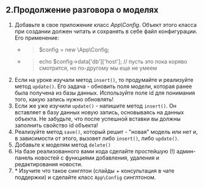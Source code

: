## 2.Продолжение разговора о моделях
1. Добавьте в свое приложение класс _App\Config_. Объект этого класса при создании должен читать и сохранять в себе файл конфигурации. Его применение:
   * >$config = new \App\Config;
   * >echo $config->data['db']['host'];
    // пусть это пока коряво смотрится, но по-другому мы еще не умеем
2. Если на уроке изучали метод `insert()`, то продумайте и реализуйте метод `update()`. Его задача - обновить поля модели, которая ранее была получена из базы данных. Используйте поле id для понимания того, какую запись нужно обновлять!
3. Если же уже изучили `update()` - напишите метод `insert()`. Он вставляет в базу данных новую запись, основываясь на данных объекта. Не забудьте, что после успешной вставки вы должны заполнить свойство id объекта!
4. Реализуйте метод `save()`, который решит - "новая" модель или нет и, в зависимости от этого, вызовет либо `insert()`, либо `update()`.
5. Добавьте к моделям метод `delete()`
6. На базе реализованного вами кода сделайте простейшую (!) админ-панель новостей с функциями добавления, удаления и редактирования новости.
7. \* Изучите что такое синглтон (слайды + консультация в чате поддержки) и сделайте класс `App\Config` синглтоном.